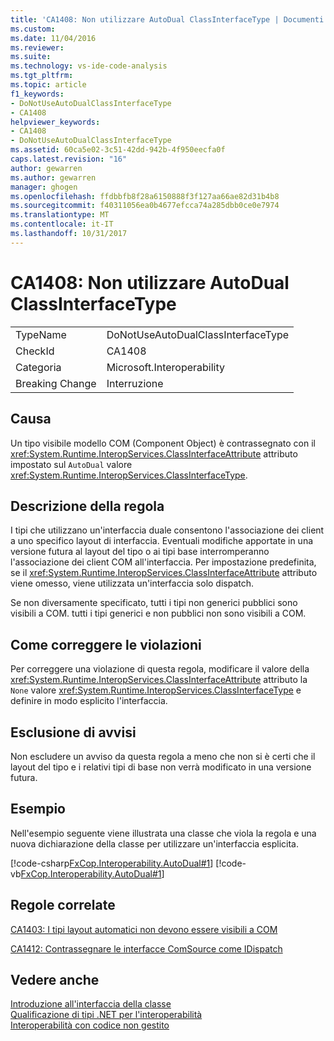 ```yaml
---
title: 'CA1408: Non utilizzare AutoDual ClassInterfaceType | Documenti Microsoft'
ms.custom: 
ms.date: 11/04/2016
ms.reviewer: 
ms.suite: 
ms.technology: vs-ide-code-analysis
ms.tgt_pltfrm: 
ms.topic: article
f1_keywords:
- DoNotUseAutoDualClassInterfaceType
- CA1408
helpviewer_keywords:
- CA1408
- DoNotUseAutoDualClassInterfaceType
ms.assetid: 60ca5e02-3c51-42dd-942b-4f950eecfa0f
caps.latest.revision: "16"
author: gewarren
ms.author: gewarren
manager: ghogen
ms.openlocfilehash: ffdbbfb8f28a6150888f3f127aa66ae82d31b4b8
ms.sourcegitcommit: f40311056ea0b4677efcca74a285dbb0ce0e7974
ms.translationtype: MT
ms.contentlocale: it-IT
ms.lasthandoff: 10/31/2017
---
```

# <a name="ca1408-do-not-use-autodual-classinterfacetype"></a>CA1408: Non utilizzare AutoDual ClassInterfaceType
|||  
|-|-|  
|TypeName|DoNotUseAutoDualClassInterfaceType|  
|CheckId|CA1408|  
|Categoria|Microsoft.Interoperability|  
|Breaking Change|Interruzione|  
  
## <a name="cause"></a>Causa  
 Un tipo visibile modello COM (Component Object) è contrassegnato con il <xref:System.Runtime.InteropServices.ClassInterfaceAttribute> attributo impostato sul `AutoDual` valore <xref:System.Runtime.InteropServices.ClassInterfaceType>.  
  
## <a name="rule-description"></a>Descrizione della regola  
 I tipi che utilizzano un'interfaccia duale consentono l'associazione dei client a uno specifico layout di interfaccia. Eventuali modifiche apportate in una versione futura al layout del tipo o ai tipi base interromperanno l'associazione dei client COM all'interfaccia. Per impostazione predefinita, se il <xref:System.Runtime.InteropServices.ClassInterfaceAttribute> attributo viene omesso, viene utilizzata un'interfaccia solo dispatch.  
  
 Se non diversamente specificato, tutti i tipi non generici pubblici sono visibili a COM. tutti i tipi generici e non pubblici non sono visibili a COM.  
  
## <a name="how-to-fix-violations"></a>Come correggere le violazioni  
 Per correggere una violazione di questa regola, modificare il valore della <xref:System.Runtime.InteropServices.ClassInterfaceAttribute> attributo la `None` valore <xref:System.Runtime.InteropServices.ClassInterfaceType> e definire in modo esplicito l'interfaccia.  
  
## <a name="when-to-suppress-warnings"></a>Esclusione di avvisi  
 Non escludere un avviso da questa regola a meno che non si è certi che il layout del tipo e i relativi tipi di base non verrà modificato in una versione futura.  
  
## <a name="example"></a>Esempio  
 Nell'esempio seguente viene illustrata una classe che viola la regola e una nuova dichiarazione della classe per utilizzare un'interfaccia esplicita.  
  
 [!code-csharp[FxCop.Interoperability.AutoDual#1](../code-quality/codesnippet/CSharp/ca1408-do-not-use-autodual-classinterfacetype_1.cs)]
 [!code-vb[FxCop.Interoperability.AutoDual#1](../code-quality/codesnippet/VisualBasic/ca1408-do-not-use-autodual-classinterfacetype_1.vb)]  
  
## <a name="related-rules"></a>Regole correlate  
 [CA1403: I tipi layout automatici non devono essere visibili a COM](../code-quality/ca1403-auto-layout-types-should-not-be-com-visible.md)  
  
 [CA1412: Contrassegnare le interfacce ComSource come IDispatch](../code-quality/ca1412-mark-comsource-interfaces-as-idispatch.md)  
  
## <a name="see-also"></a>Vedere anche  
 [Introduzione all'interfaccia della classe](http://msdn.microsoft.com/en-us/733c0dd2-12e5-46e6-8de1-39d5b25df024)   
 [Qualificazione di tipi .NET per l'interoperabilità](/dotnet/framework/interop/qualifying-net-types-for-interoperation)   
 [Interoperabilità con codice non gestito](/dotnet/framework/interop/index)